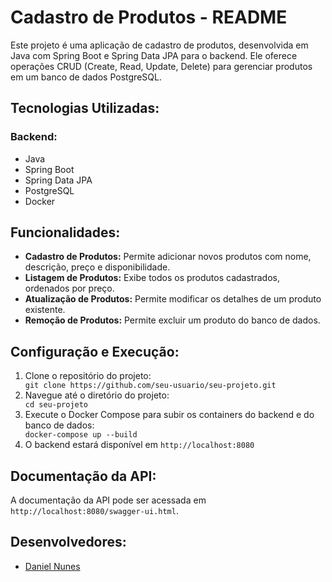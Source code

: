 
   <h1>Cadastro de Produtos - README</h1>

   <p>Este projeto é uma aplicação de cadastro de produtos, desenvolvida em Java com Spring Boot e Spring Data JPA para o backend. Ele oferece operações CRUD (Create, Read, Update, Delete) para gerenciar produtos em um banco de dados PostgreSQL.</p>

  <h2>Tecnologias Utilizadas:</h2>

   <h3>Backend:</h3>
    <ul>
        <li>Java</li>
        <li>Spring Boot</li>
        <li>Spring Data JPA</li>
        <li>PostgreSQL</li>
        <li>Docker</li>
    </ul>

  <h2>Funcionalidades:</h2>

   <ul>
        <li><strong>Cadastro de Produtos:</strong> Permite adicionar novos produtos com nome, descrição, preço e disponibilidade.</li>
        <li><strong>Listagem de Produtos:</strong> Exibe todos os produtos cadastrados, ordenados por preço.</li>
        <li><strong>Atualização de Produtos:</strong> Permite modificar os detalhes de um produto existente.</li>
        <li><strong>Remoção de Produtos:</strong> Permite excluir um produto do banco de dados.</li>
    </ul>

   <h2>Configuração e Execução:</h2>

   <ol>
        <li>Clone o repositório do projeto:</li>
        <code>git clone https://github.com/seu-usuario/seu-projeto.git</code>

  <li>Navegue até o diretório do projeto:</li>
        <code>cd seu-projeto</code>

  <li>Execute o Docker Compose para subir os containers do backend e do banco de dados:</li>
        <code>docker-compose up --build</code>
    <li>O backend estará disponível em <code>http://localhost:8080</code> 
    </ol>

  <h2>Documentação da API:</h2>

   <p>A documentação da API pode ser acessada em <code>http://localhost:8080/swagger-ui.html</code>.</p>

   <h2>Desenvolvedores:</h2>

   <ul>
        <li><a href="https://github.com/danielNunesRo">Daniel Nunes</a></li>
    </ul>

 


